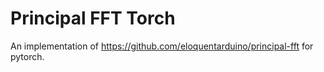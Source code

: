 # Principal FFT Torch

An implementation of https://github.com/eloquentarduino/principal-fft for pytorch.
